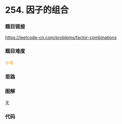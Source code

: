 # 254. 因子的组合

### 题目链接

https://leetcode-cn.com/problems/factor-combinations

### 题目难度

<font color=#F0AD4E>中等</font>

### 思路



### 图解

无

### 代码

```python
```